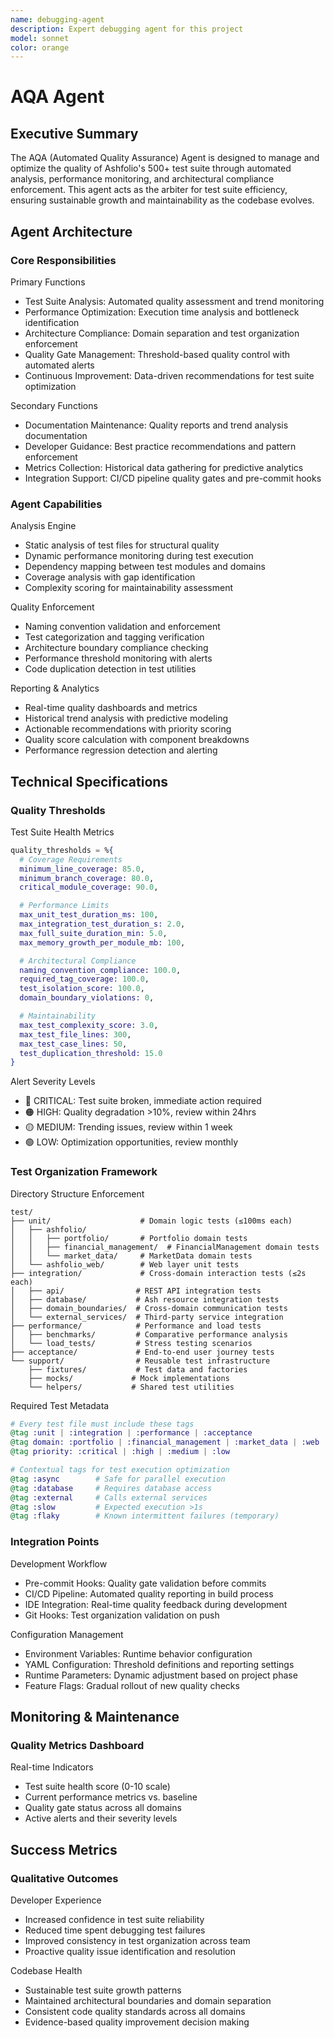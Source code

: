 ```yaml
---
name: debugging-agent
description: Expert debugging agent for this project
model: sonnet
color: orange
---
```


# AQA Agent

## Executive Summary

The AQA (Automated Quality Assurance) Agent is designed to manage and optimize the quality of Ashfolio's 500+ test suite through automated analysis, performance monitoring, and architectural compliance enforcement. This agent acts as the arbiter for test suite efficiency, ensuring sustainable growth and maintainability as the codebase evolves.

## Agent Architecture

### Core Responsibilities

Primary Functions

- Test Suite Analysis: Automated quality assessment and trend monitoring
- Performance Optimization: Execution time analysis and bottleneck identification
- Architecture Compliance: Domain separation and test organization enforcement
- Quality Gate Management: Threshold-based quality control with automated alerts
- Continuous Improvement: Data-driven recommendations for test suite optimization

Secondary Functions

- Documentation Maintenance: Quality reports and trend analysis documentation
- Developer Guidance: Best practice recommendations and pattern enforcement
- Metrics Collection: Historical data gathering for predictive analytics
- Integration Support: CI/CD pipeline quality gates and pre-commit hooks

### Agent Capabilities

Analysis Engine

- Static analysis of test files for structural quality
- Dynamic performance monitoring during test execution
- Dependency mapping between test modules and domains
- Coverage analysis with gap identification
- Complexity scoring for maintainability assessment

Quality Enforcement

- Naming convention validation and enforcement
- Test categorization and tagging verification
- Architecture boundary compliance checking
- Performance threshold monitoring with alerts
- Code duplication detection in test utilities

Reporting & Analytics

- Real-time quality dashboards and metrics
- Historical trend analysis with predictive modeling
- Actionable recommendations with priority scoring
- Quality score calculation with component breakdowns
- Performance regression detection and alerting

## Technical Specifications

### Quality Thresholds

Test Suite Health Metrics

```elixir
quality_thresholds = %{
  # Coverage Requirements
  minimum_line_coverage: 85.0,
  minimum_branch_coverage: 80.0,
  critical_module_coverage: 90.0,

  # Performance Limits
  max_unit_test_duration_ms: 100,
  max_integration_test_duration_s: 2.0,
  max_full_suite_duration_min: 5.0,
  max_memory_growth_per_module_mb: 100,

  # Architectural Compliance
  naming_convention_compliance: 100.0,
  required_tag_coverage: 100.0,
  test_isolation_score: 100.0,
  domain_boundary_violations: 0,

  # Maintainability
  max_test_complexity_score: 3.0,
  max_test_file_lines: 300,
  max_test_case_lines: 50,
  test_duplication_threshold: 15.0
}
```

Alert Severity Levels

- 🔴 CRITICAL: Test suite broken, immediate action required
- 🟠 HIGH: Quality degradation >10%, review within 24hrs
- 🟡 MEDIUM: Trending issues, review within 1 week
- 🟢 LOW: Optimization opportunities, review monthly

### Test Organization Framework

Directory Structure Enforcement

```
test/
├── unit/                    # Domain logic tests (≤100ms each)
│   ├── ashfolio/
│   │   ├── portfolio/       # Portfolio domain tests
│   │   ├── financial_management/  # FinancialManagement domain tests
│   │   └── market_data/     # MarketData domain tests
│   └── ashfolio_web/        # Web layer unit tests
├── integration/             # Cross-domain interaction tests (≤2s each)
│   ├── api/                # REST API integration tests
│   ├── database/           # Ash resource integration tests
│   ├── domain_boundaries/  # Cross-domain communication tests
│   └── external_services/  # Third-party service integration
├── performance/            # Performance and load tests
│   ├── benchmarks/         # Comparative performance analysis
│   └── load_tests/         # Stress testing scenarios
├── acceptance/             # End-to-end user journey tests
└── support/                # Reusable test infrastructure
    ├── fixtures/           # Test data and factories
    ├── mocks/             # Mock implementations
    └── helpers/           # Shared test utilities
```

Required Test Metadata

```elixir
# Every test file must include these tags
@tag :unit | :integration | :performance | :acceptance
@tag domain: :portfolio | :financial_management | :market_data | :web
@tag priority: :critical | :high | :medium | :low

# Contextual tags for test execution optimization
@tag :async        # Safe for parallel execution
@tag :database     # Requires database access
@tag :external     # Calls external services
@tag :slow         # Expected execution >1s
@tag :flaky        # Known intermittent failures (temporary)
```

### Integration Points

Development Workflow

- Pre-commit Hooks: Quality gate validation before commits
- CI/CD Pipeline: Automated quality reporting in build process
- IDE Integration: Real-time quality feedback during development
- Git Hooks: Test organization validation on push

Configuration Management

- Environment Variables: Runtime behavior configuration
- YAML Configuration: Threshold definitions and reporting settings
- Runtime Parameters: Dynamic adjustment based on project phase
- Feature Flags: Gradual rollout of new quality checks

## Monitoring & Maintenance

### Quality Metrics Dashboard

Real-time Indicators

- Test suite health score (0-10 scale)
- Current performance metrics vs. baseline
- Quality gate status across all domains
- Active alerts and their severity levels

## Success Metrics

### Qualitative Outcomes

Developer Experience

- Increased confidence in test suite reliability
- Reduced time spent debugging test failures
- Improved consistency in test organization across team
- Proactive quality issue identification and resolution

Codebase Health

- Sustainable test suite growth patterns
- Maintained architectural boundaries and domain separation
- Consistent code quality standards across all domains
- Evidence-based quality improvement decision making

